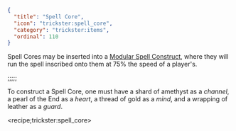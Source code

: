 ```json
{
  "title": "Spell Core",
  "icon": "trickster:spell_core",
  "category": "trickster:items",
  "ordinal": 110
}
```

Spell Cores may be inserted into a [Modular Spell Construct](^trickster:items/modular_spell_construct), 
where they will run the spell inscribed onto them at 75% the speed of a player's.

;;;;;

To construct a Spell Core, one must have a shard of amethyst as a *channel*, a pearl of the End as a *heart*, a thread of gold as a *mind*, and a wrapping of leather as a *guard*.

<recipe;trickster:spell_core>